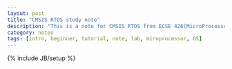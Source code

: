 ```yaml
---
layout: post
title: "CMSIS RTOS study note"
description: "This is a note for CMSIS RTOS from ECSE 426(MicroProcessor)@McGill"
category: notes
tags: [intro, beginner, tutorial, note, lab, miroprocessor, OS]
---
```

{% include JB/setup %}

